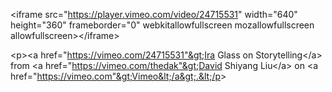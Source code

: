 &lt;iframe src="https://player.vimeo.com/video/24715531" width="640" height="360" frameborder="0" webkitallowfullscreen mozallowfullscreen allowfullscreen&gt;&lt;/iframe&gt;

&lt;p&gt;&lt;a href="https://vimeo.com/24715531"&gt;Ira Glass on Storytelling&lt;/a&gt; from &lt;a href="https://vimeo.com/thedak"&gt;David Shiyang Liu&lt;/a&gt; on &lt;a href="https://vimeo.com"&gt;Vimeo&lt;/a&gt;.&lt;/p&gt;

